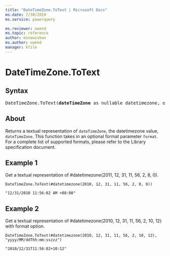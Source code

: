 ```yaml
---
title: "DateTimeZone.ToText | Microsoft Docs"
ms.date: 7/30/2019
ms.service: powerquery

ms.reviewer: owend
ms.topic: reference
author: minewiskan
ms.author: owend
manager: kfile
---
```

# DateTimeZone.ToText

## Syntax

<pre>
DateTimeZone.ToText(<b>dateTimeZone</b> as nullable datetimezone, optional <b>format</b> as nullable text, optional <b>culture</b> as nullable text) as nullable text
</pre>
  
## About  
Returns a textual representation of `dateTimeZone`, the datetimezone value, `dateTimeZone`. This function takes in an optional format parameter `format`. For a complete list of supported formats, please refer to the Library specification document.

## Example 1
Get a textual representation of #datetimezone(2011, 12, 31, 11, 56, 2, 8, 0).

```powerquery-m
DateTimeZone.ToText(#datetimezone(2010, 12, 31, 11, 56, 2, 8, 0))
```

`"12/31/2010 11:56:02 AM +08:00"`

## Example 2
Get a textual representation of #datetimezone(2010, 12, 31, 11, 56, 2, 10, 12) with format option.

```powerquery-m
DateTimeZone.ToText(#datetimezone(2010, 12, 31, 11, 56, 2, 10, 12), "yyyy/MM/ddThh:mm:sszzz")
```

`"2010/12/31T11:56:02+10:12"`

